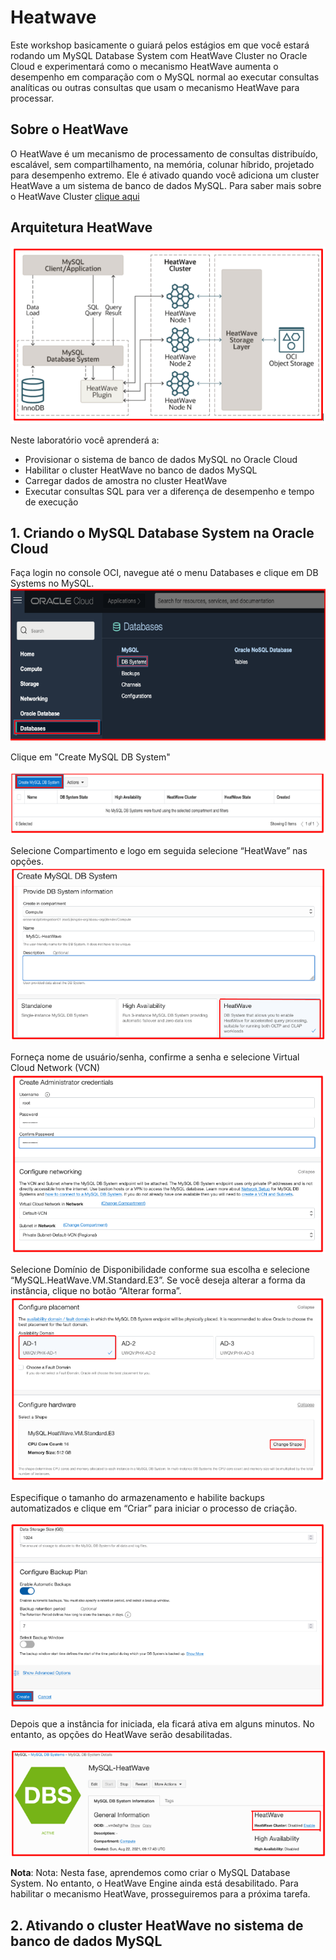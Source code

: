 # Heatwave

Este workshop basicamente o guiará pelos estágios em que você estará rodando um MySQL Database System com HeatWave Cluster no Oracle Cloud e experimentará como o mecanismo HeatWave aumenta o desempenho em comparação com o MySQL normal ao executar consultas analíticas ou outras consultas que usam o mecanismo HeatWave para processar.

## Sobre o HeatWave
O HeatWave é um mecanismo de processamento de consultas distribuído, escalável, sem compartilhamento, na memória, colunar híbrido, projetado para desempenho extremo. Ele é ativado quando você adiciona um cluster HeatWave a um sistema de banco de dados MySQL. Para saber mais sobre o HeatWave Cluster [clique aqui](https://dev.mysql.com/doc/heatwave/en/heatwave-introduction.html)

##  Arquitetura HeatWave
![_](./Images/heatwave_architecture.PNG)

Neste laboratório você aprenderá a:
 - Provisionar o sistema de banco de dados MySQL no Oracle Cloud
 - Habilitar o cluster HeatWave no banco de dados MySQL
 - Carregar dados de amostra no cluster HeatWave
 - Executar consultas SQL para ver a diferença de desempenho e tempo de execução

## 1. Criando o  MySQL Database System na Oracle Cloud

Faça login no console OCI, navegue até o menu Databases e clique em DB Systems no MySQL.
![_](./Images/IMG_001.PNG)

Clique em "Create MySQL DB System"

![_](./Images/IMG_002.PNG)

Selecione Compartimento e logo em seguida selecione “HeatWave” nas opções.
![_](./Images/IMG_003.PNG)

Forneça nome de usuário/senha, confirme a senha e selecione Virtual Cloud Network (VCN)
![_](./Images/IMG_004.PNG)

Selecione Domínio de Disponibilidade conforme sua escolha e selecione “MySQL.HeatWave.VM.Standard.E3”. Se você deseja alterar a forma da instância, clique no botão “Alterar forma”.
![_](./Images/IMG_005.PNG)

Especifique o tamanho do armazenamento e habilite backups automatizados e clique em “Criar” para iniciar o processo de criação.

![_](./Images/IMG_006.PNG)

Depois que a instância for iniciada, ela ficará ativa em alguns minutos. No entanto, as opções do HeatWave serão desabilitadas.

![_](./Images/IMG_007.PNG)

**Nota**: Nota: Nesta fase, aprendemos como criar o MySQL Database System. No entanto, o HeatWave Engine ainda está desabilitado. Para habilitar o mecanismo HeatWave, prosseguiremos para a próxima tarefa.

## 2. Ativando o cluster HeatWave no sistema de banco de dados MySQL